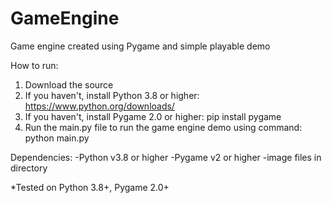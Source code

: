 # GameEngine
Game engine created using Pygame and simple playable demo

How to run:
1. Download the source
2. If you haven't, install Python 3.8 or higher: https://www.python.org/downloads/
3. If you haven't, install Pygame 2.0 or higher: pip install pygame
4. Run the main.py file to run the game engine demo using command: python main.py

Dependencies:
-Python v3.8 or higher
-Pygame v2 or higher
-image files in directory


*Tested on Python 3.8+, Pygame 2.0+
